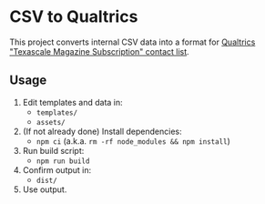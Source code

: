 # CSV to Qualtrics

This project converts internal CSV data into a format for [Qualtrics "Texascale Magazine Subscription" contact list][ts-qualtrics-contacts].

[ts-qualtrics-contacts]: https://utexas.ca1.qualtrics.com/Q/PanelsSection?ContextLibraryID=GR_0iGxpsbtndfkf8V

## Usage

1. Edit templates and data in:
    - `templates/`
    - `assets/`
2. (If not already done) Install dependencies:
    - `npm ci` (a.k.a. `rm -rf node_modules && npm install`)
3. Run build script:
    - `npm run build`
4. Confirm output in:
    - `dist/`
5. Use output.
